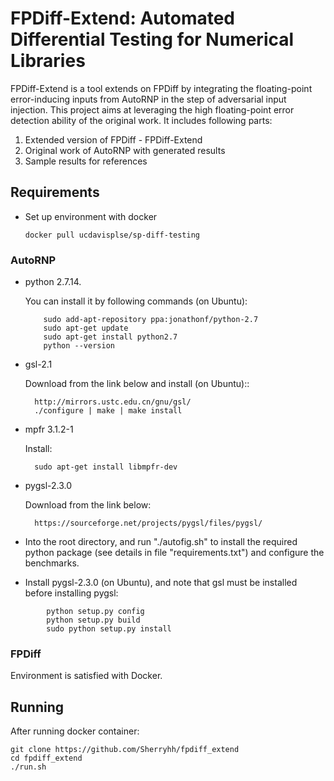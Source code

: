 # FPDiff-Extend: Automated Differential Testing for Numerical Libraries
FPDiff-Extend is a tool extends on FPDiff by integrating the floating-point error-inducing inputs from AutoRNP in the step of adversarial input injection.
This project aims at leveraging the high floating-point error detection ability of the original work. 
It includes following parts:
1) Extended version of FPDiff - FPDiff-Extend
2) Original work of AutoRNP with generated results
3) Sample results for references

## Requirements
* Set up environment with docker 
     
     `docker pull ucdavisplse/sp-diff-testing`

### AutoRNP
* python 2.7.14. 

    You can install it by following commands (on Ubuntu):
    
    ```
        sudo add-apt-repository ppa:jonathonf/python-2.7        
        sudo apt-get update        
        sudo apt-get install python2.7
        python --version
     ```

* gsl-2.1 

    Download from the link below and install (on Ubuntu)::


        http://mirrors.ustc.edu.cn/gnu/gsl/
        ./configure | make | make install

* mpfr 3.1.2-1

    Install:
    
        sudo apt-get install libmpfr-dev
    

* pygsl-2.3.0 

    Download from the link below:


        https://sourceforge.net/projects/pygsl/files/pygsl/


* Into the root directory, and run "./autofig.sh" to 
install the required python package (see details in file "requirements.txt") and configure the benchmarks.

* Install pygsl-2.3.0 (on Ubuntu), and note that gsl must be installed before installing pygsl:

```
        python setup.py config
        python setup.py build
        sudo python setup.py install
```
        
### FPDiff
Environment is satisfied with Docker.

## Running
After running docker container: <br>
```
git clone https://github.com/Sherryhh/fpdiff_extend
cd fpdiff_extend
./run.sh
```

